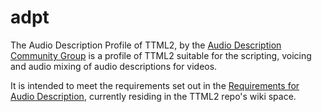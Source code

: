 # adpt
The Audio Description Profile of TTML2, by the [Audio Description Community Group](https://www.w3.org/community/audio-description/)
is a profile of TTML2 suitable for the scripting, voicing and audio mixing of audio descriptions for videos.

It is intended to meet the requirements set out in the [Requirements for Audio Description](https://github.com/w3c/ttml2/wiki/Audio-Description-Requirements), currently residing in the TTML2 repo's wiki space.

